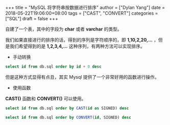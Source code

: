 +++
title = "MySQL 将字符串按数据进行排序"
author = ["Dylan Yang"]
date = 2018-05-22T19:06:00+08:00
tags = ["CAST", "CONVERT"]
categories = ["SQL"]
draft = false
+++

自建了一个表，其中的字段为 **char** 或者 **varchar** 的类型。

我们如果直接进行的排序的话，得到的序列是字符顺序的，即 **1,10,2,20,...**
，但是我们希望得到的是 **1,2,3,4,...** 这种序列，有两种方法可以实现排序。

-   手动转换

<!--listend-->

```sql
select id from db.sql order by id + 0 desc
```

但是这种方式显得有点丑，其实 Mysql 提供了一个非常好用的函数进行操作。

-   使用函数

**CAST()** 函数和 **CONVERT()** 可以使用。

```sql
select id from db.sql order by CAST(id as SIGNED) desc
```

```sql
select id from db.sql order by CONVERT(id, SIGNED) desc
```
